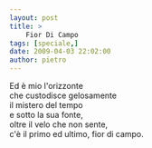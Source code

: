 ```yaml
---
layout: post
title: >
    Fior Di Campo
tags: [speciale,]
date: 2009-04-03 22:02:00
author: pietro
---
```

Ed è mio l'orizzonte<br/>che custodisce gelosamente<br/>il mistero del tempo<br/>e sotto la sua fonte,<br/>oltre il velo che non sente,<br/>c'è il primo ed ultimo, fior di campo.
